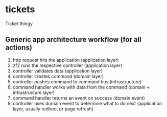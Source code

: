 # tickets
Ticket thingy


## Generic app architecture workflow (for all actions)

 1. http request hits the application (application layer)
 2. zf2 runs the respective controller (application layer)
 3. controller validates data (application layer)
 4. controller creates command (domain layer)
 5. controller pushes command to command bus (infrastructure)
 6. command handler works with data from the command (domain + infrastructure layer)
 7. command handler returns an event on success (domain event)
 8. controller uses domain event to determine what to do next (application layer, usually redirect or page refresh)
